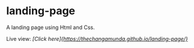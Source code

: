 # landing-page
A landing page using Html and Css. 

Live view: <i>[Click here]{https://thechangamunda.github.io/landing-page/}</i>
